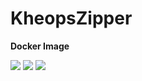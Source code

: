 # KheopsZipper

**Docker Image**

[![](https://images.microbadger.com/badges/version/osirixfoundation/kheops-zipper:master.svg)](https://microbadger.com/images/osirixfoundation/kheops-zipper:master "Get your own version badge on microbadger.com")
[![](https://images.microbadger.com/badges/image/osirixfoundation/kheops-zipper:master.svg)](https://microbadger.com/images/osirixfoundation/kheops-zipper:master "Get your own image badge on microbadger.com")
[![](https://images.microbadger.com/badges/commit/osirixfoundation/kheops-zipper:master.svg)](https://microbadger.com/images/osirixfoundation/kheops-zipper:master "Get your own commit badge on microbadger.com")
